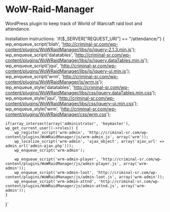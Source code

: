 WoW-Raid-Manager
================

WordPress plugin to keep track of World of Warcraft raid loot and attendance.

Installation instructions:
`if($_SERVER["REQUEST_URI"] == "/attendance/") {
	wp_enqueue_script('blah', 'http://criminal-sr.com/wp-content/plugins/WoWRaidManager/libs/js/jquery-2.1.3.min.js');
	wp_enqueue_script('datatables', 'http://criminal-sr.com/wp-content/plugins/WoWRaidManager/libs/js/jquery.dataTables.min.js');
	wp_enqueue_script('jqui', 'http://criminal-sr.com/wp-content/plugins/WoWRaidManager/libs/js/jquery-ui.min.js');
	wp_enqueue_script('wrm', 'http://criminal-sr.com/wp-content/plugins/WoWRaidManager/js/wrm.js');
	wp_enqueue_style('datatables', 'http://criminal-sr.com/wp-content/plugins/WoWRaidManager/libs/css/jquery.dataTables.min.css');
	wp_enqueue_style('jqui', 'http://criminal-sr.com/wp-content/plugins/WoWRaidManager/libs/css/jquery-ui.min.css');
	wp_enqueue_style('wrm', 'http://criminal-sr.com/wp-content/plugins/WoWRaidManager/css/wrm.css');
	
	if(array_intersect(array('administrator', 'keymaster'), wp_get_current_user()->roles)) {
		wp_register_script('wrm-admin', 'http://criminal-sr.com/wp-content/plugins/WoWRaidManager/js/wrm-admin.js', array('wrm'));
		wp_localize_script('wrm-admin', 'ajax_object', array('ajax_url' => admin_url('admin-ajax.php')));
		wp_enqueue_script('wrm-admin');
		
		wp_enqueue_script('wrm-admin-player', 'http://criminal-sr.com/wp-content/plugins/WoWRaidManager/js/admin-player.js', array('wrm-admin'));
		wp_enqueue_script('wrm-admin-loot', 'http://criminal-sr.com/wp-content/plugins/WoWRaidManager/js/admin-loot.js', array('wrm-admin'));
		wp_enqueue_script('wrm-admin-attnd', 'http://criminal-sr.com/wp-content/plugins/WoWRaidManager/js/admin-attnd.js', array('wrm-admin'));
	}
}`
